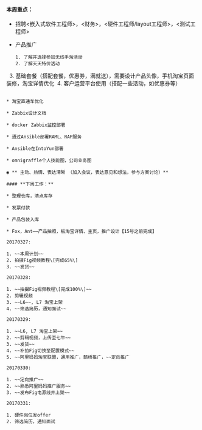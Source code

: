 #### **本周重点：**

* 招聘&lt;嵌入式软件工程师&gt;，&lt;财务&gt;，&lt;硬件工程师/layout工程师&gt;，&lt;测试工程师&gt;

* 产品推广

  ```
  1. 了解并选择参加无线手淘活动 
  2. 了解天天特价活动
   3. 基础套餐（搭配套餐，优惠券，满就送），需要设计产品头像，手机淘宝页面装修，淘宝详情优化 
  4. 客户运营平台使用（搭配一些活动，如优惠券等）
  ```

* 淘宝直通车优化

* Zabbix设计文档

* docker Zabbix监控部署

* 通过Ansible部署RAML、RAP服务

* Ansible在IntoYun部署

* omnigraffle个人技能图，公司业务图

◉ ** 主动、热情、表达清晰 （加入会议，表达意见和想法，参与方案讨论）**

#### **下周工作：**

* 整理仓库，清点库存

* 发票付款

* 产品包装入库

* Fox，Ant——产品拍照，板淘宝详情、主页，推广设计【15号之前完成】

20170327:

1. ~~本周计划~~
2. 拍摄Fig视频教程\[完成65%\]
3. ~~发货~~

20170328:

1. ~~拍摄Fig视频教程\[完成100%\]~~
2. 剪辑视频
3. ~~L6~~, L7 淘宝上架
4. ~~筛选简历，通知面试~~

20170329:

1. ~~L6, L7 淘宝上架~~
2. ~~剪辑视频，上传至七牛~~
3. ~~发货~~
4. ~~补拍Fig切换至配置模式~~
5. ~~阿里妈妈淘宝联盟，通用推广，鹊桥推广，~~定向推广

20170330:

1. ~~定向推广~~
2. ~~熟悉阿里妈妈推广服务~~ 
3. ~~发布Fig电源线并上架~~

20170331:

1. 硬件岗位发offer
2. 筛选简历，通知面试



